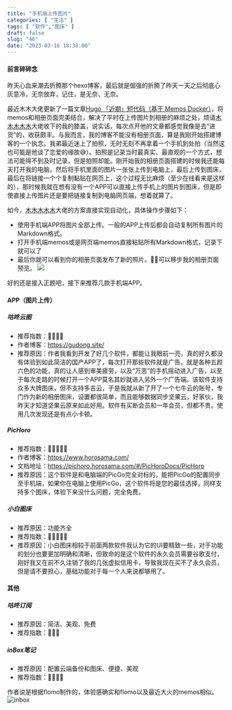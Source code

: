 ```yaml
---
title: "手机端上传图片"
categories: [ "生活" ]
tags: [ "软件","图床" ]
draft: false
slug: "46"
date: "2023-03-16 18:38:00"
---
```



#### 前言碎碎念
昨天心血来潮去折腾那个hexo博客，最后就是倔强的折腾了昨天一天之后彻底心灰意冷，无奈放弃，记住，是无奈、无奈。

最近木木大佬更新了一篇文章[Hugo 「近期」短代码（基于 Memos Docker）](https://immmmm.com/hugo-shortcodes-recently-by-memos/)，将memos和相册页面完美结合，解决了平时在上传图片到相册的麻烦之处，烦请[木木木木木](https://immmmm.com/)大佬收下的我的膝盖，说实话，每次点开他的文章都感觉我像是去“进货”的，收获颇丰。与我而言，我的博客不能没有相册页面，算是我刚开始搭建博客的一个执念。我弟最近迷上了拍照，无时无刻不再拿着一个手机到处拍（当然这也可能是他谈了恋爱的缘故😅）。拍照是记录当时最真实、最直观的一个方式，想法可能得不到及时记录，但是拍照却能。刚开始我的相册页面搭建的时候我还能每天打开我的电脑，然后将手机里面的图片一张张上传到电脑上，最后上传到图床，最后在将链接一个个复制黏贴在网页上，这个过程无比麻烦（至少在线看来是这样的），那时候我就在想有没有一个APP可以直接上传手机上的图片到图床，但是即使直接上传图片还是要把链接复制到电脑网页端，想着就算了。

如今，[木木木木木](https://immmmm.com/)大佬的方案直接实现自动化，具体操作步骤如下：
 
 - 使用手机端APP将图片全部上传。一般的APP上传后都会自动复制所有图片的Markdown格式。
 - 打开手机端memos或是网页端memos直接粘贴所有Markdown格式，记录下就可以了
 - 最后你就可以看到你的相册页面发布了新的照片。🎉🎉可以移步我的相册页面预览。
 ![](https://blog.wangyunzi.com/2023/03/6b4462575c43318fa3de9655f1df4b00.png)


好的还是接入正题吧，接下来推荐几款手机端APP。

#### APP（图片上传）
##### 咕咚云图
- 推荐指数：🌟🌟🌟🌟
- 作者博客：https://gudong.site/
- 推荐原因：作者我看到开发了好几个软件，都能让我眼前一亮，真的好久都没有体验到如此简洁的国产APP了，每次打开那些软件就是广告，就是各种五颜六色的功能，真的让人感到审美疲劳，以及“万恶”的手机摇动进入广告，以至于每次走路的时候打开一个APP莫名其妙就进入另外一个广告端。该软件支持众多大牌图床，但不支持多吉云，于是我就从新了开了一个七牛云的账号，专门作为新的相册图床，设置都很简单，而且能够数据同步坚果云，好家伙，我昨天才知道坚果云原来如此好用。软件有买断会员和一年会员，但都不贵。使用几次发现还是有点小卡顿。

##### PicHoro
- 推荐指数：🌟🌟🌟🌟🌟
- 作者博客：https://www.horosama.com/
- 文档地址：https://pichoro.horosama.com/#/PicHoroDocs/PicHoro
- 推荐原因：这个软件是和电脑端的PicGo完全对标的，能把PicGo的配置同步至手机端，如果你在电脑上使用PicGo，这个软件将是您的最佳选择，同样支持多个图床，体验下来没什么问题，完全免费。

##### 小白图床
- 推荐原因：功能齐全
- 推荐指数：🌟🌟🌟🌟🌟
- 推荐原因：小白图床相较于前面两款软件我认为它的UI要精致一些，对于功能的划分也要更加明确和清晰，但致命的是这个软件的永久会员需要谷歌支付，刚好我又在前不久注销了我的几张虚拟信用卡，导致我现在买不了永久会员，但是请不要担心，基础功能对于每一个人来说都够用了。

#### 其他

##### 咕咚订阅
- 推荐原因：简洁、美观、免费
- 推荐指数：🌟🌟🌟

##### inBox笔记
- 推荐原因：配置云端备份和图床、便捷、美观
- 推荐指数：🌟🌟🌟🌟

作者说是根据flomo制作的，体验感确实和flomo以及最近大火的memos相似。
![inbox](https://blog.wangyunzi.com/2023/03/ddafdb44afccdbd3f271096efb0dd28d.png)












